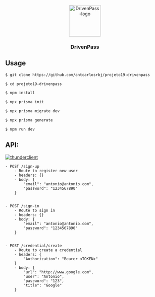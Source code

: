 <p align="center">
  <a href="https://github.com/antcarlosrbj/projeto19-drivenpass">
    <img src="https://notion-emojis.s3-us-west-2.amazonaws.com/prod/svg-twitter/1f512.svg" alt="DrivenPass-logo" width="100" height="100">
  </a>

  <h3 align="center">
    DrivenPass
  </h3>
</p>

## Usage

```bash
$ git clone https://github.com/antcarlosrbj/projeto19-drivenpass

$ cd projeto19-drivenpass

$ npm install

$ npx prisma init

$ npx prisma migrate dev

$ npx prisma generate

$ npm run dev
```

## API:

[![thunderclient](https://img.shields.io/badge/thunder_client-000?style=for-the-badge)](https://github.com/antcarlosrbj/projeto19-drivenpass/blob/main/tests-by-thunder-client.json)

```
- POST /sign-up
    - Route to register new user
    - headers: {}
    - body: {
        "email": "antonio@antonio.com",
        "password": "1234567890"
    }


- POST /sign-in
    - Route to sign in
    - headers: {}
    - body: {
        "email": "antonio@antonio.com",
        "password": "1234567890"
    }


- POST /credential/create
    - Route to create a credential
    - headers: {
        "Authorization": "Bearer <TOKEN>"
    }
    - body: {
        "url": "http://www.google.com",
        "user": "Antonio",
        "password": "123",
        "title": "Google"
    }
```
